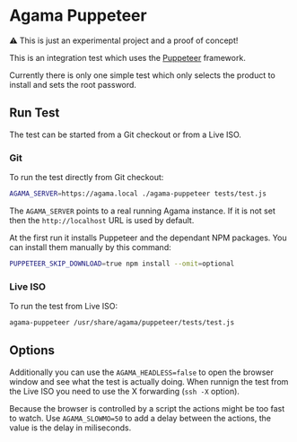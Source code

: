 
# Agama Puppeteer

:warning: This is just an experimental project and a proof of concept!

This is an integration test which uses the [Puppeteer](https://pptr.dev/)
framework.

Currently there is only one simple test which only selects the product to
install and sets the root password.

## Run Test

The test can be started from a Git checkout or from a Live ISO.

### Git

To run the test directly from Git checkout:

```sh
AGAMA_SERVER=https://agama.local ./agama-puppeteer tests/test.js
```

The `AGAMA_SERVER` points to a real running Agama instance. If it is not set
then the `http://localhost` URL is used by default.

At the first run it installs Puppeteer and the dependant NPM packages. You can
install them manually by this command:

```sh
PUPPETEER_SKIP_DOWNLOAD=true npm install --omit=optional
```

### Live ISO

To run the test from Live ISO:

```sh
agama-puppeteer /usr/share/agama/puppeteer/tests/test.js
```

## Options

Additionally you can use the `AGAMA_HEADLESS=false` to open the browser window
and see what the test is actually doing. When runnign the test from the Live ISO
you need to use the X forwarding (`ssh -X` option).

Because the browser is controlled by a script the actions might be too fast to
watch. Use `AGAMA_SLOWMO=50` to add a delay between the actions, the value is
the delay in miliseconds.
